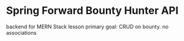 # Spring Forward Bounty Hunter API

backend for MERN Stack lesson
primary goal: CRUD on bounty. no associations